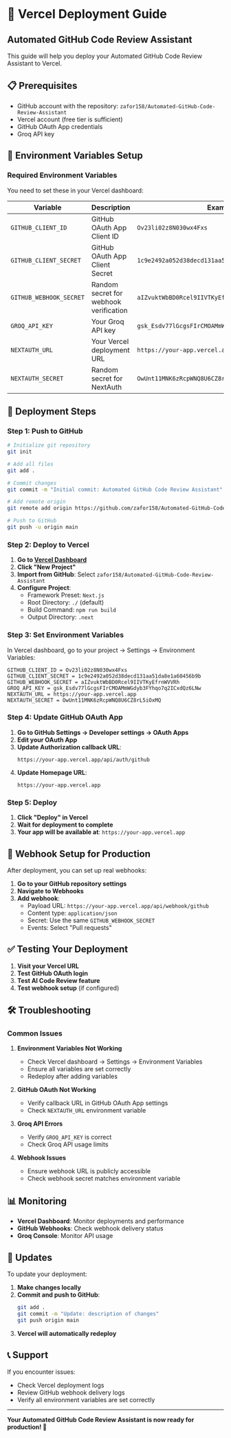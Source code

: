 # 🚀 Vercel Deployment Guide

## Automated GitHub Code Review Assistant

This guide will help you deploy your Automated GitHub Code Review Assistant to Vercel.

## 📋 Prerequisites

- GitHub account with the repository: `zafor158/Automated-GitHub-Code-Review-Assistant`
- Vercel account (free tier is sufficient)
- GitHub OAuth App credentials
- Groq API key

## 🔧 Environment Variables Setup

### Required Environment Variables

You need to set these in your Vercel dashboard:

| Variable | Description | Example |
|----------|-------------|---------|
| `GITHUB_CLIENT_ID` | GitHub OAuth App Client ID | `Ov23li02z8N030wx4Fxs` |
| `GITHUB_CLIENT_SECRET` | GitHub OAuth App Client Secret | `1c9e2492a052d38decd131aa51da8e1a60456b9b` |
| `GITHUB_WEBHOOK_SECRET` | Random secret for webhook verification | `aIZvuktWbBD0Rcel9IIVTKyEfrnWVVRh` |
| `GROQ_API_KEY` | Your Groq API key | `gsk_Esdv77lGcgsFIrCMOAMmWGdyb3FYhqo7q2ICxdQz6LNw` |
| `NEXTAUTH_URL` | Your Vercel deployment URL | `https://your-app.vercel.app` |
| `NEXTAUTH_SECRET` | Random secret for NextAuth | `OwUnt11MNK6zRcpWNQ8U6CZ8rL5iOxMQ` |

## 🚀 Deployment Steps

### Step 1: Push to GitHub

```bash
# Initialize git repository
git init

# Add all files
git add .

# Commit changes
git commit -m "Initial commit: Automated GitHub Code Review Assistant"

# Add remote origin
git remote add origin https://github.com/zafor158/Automated-GitHub-Code-Review-Assistant.git

# Push to GitHub
git push -u origin main
```

### Step 2: Deploy to Vercel

1. **Go to [Vercel Dashboard](https://vercel.com/dashboard)**
2. **Click "New Project"**
3. **Import from GitHub**: Select `zafor158/Automated-GitHub-Code-Review-Assistant`
4. **Configure Project**:
   - Framework Preset: `Next.js`
   - Root Directory: `./` (default)
   - Build Command: `npm run build`
   - Output Directory: `.next`

### Step 3: Set Environment Variables

In Vercel dashboard, go to your project → Settings → Environment Variables:

```
GITHUB_CLIENT_ID = Ov23li02z8N030wx4Fxs
GITHUB_CLIENT_SECRET = 1c9e2492a052d38decd131aa51da8e1a60456b9b
GITHUB_WEBHOOK_SECRET = aIZvuktWbBD0Rcel9IIVTKyEfrnWVVRh
GROQ_API_KEY = gsk_Esdv77lGcgsFIrCMOAMmWGdyb3FYhqo7q2ICxdQz6LNw
NEXTAUTH_URL = https://your-app.vercel.app
NEXTAUTH_SECRET = OwUnt11MNK6zRcpWNQ8U6CZ8rL5iOxMQ
```

### Step 4: Update GitHub OAuth App

1. **Go to GitHub Settings → Developer settings → OAuth Apps**
2. **Edit your OAuth App**
3. **Update Authorization callback URL**:
   ```
   https://your-app.vercel.app/api/auth/github
   ```
4. **Update Homepage URL**:
   ```
   https://your-app.vercel.app
   ```

### Step 5: Deploy

1. **Click "Deploy" in Vercel**
2. **Wait for deployment to complete**
3. **Your app will be available at**: `https://your-app.vercel.app`

## 🔗 Webhook Setup for Production

After deployment, you can set up real webhooks:

1. **Go to your GitHub repository settings**
2. **Navigate to Webhooks**
3. **Add webhook**:
   - Payload URL: `https://your-app.vercel.app/api/webhook/github`
   - Content type: `application/json`
   - Secret: Use the same `GITHUB_WEBHOOK_SECRET`
   - Events: Select "Pull requests"

## ✅ Testing Your Deployment

1. **Visit your Vercel URL**
2. **Test GitHub OAuth login**
3. **Test AI Code Review feature**
4. **Test webhook setup** (if configured)

## 🛠️ Troubleshooting

### Common Issues

1. **Environment Variables Not Working**
   - Check Vercel dashboard → Settings → Environment Variables
   - Ensure all variables are set correctly
   - Redeploy after adding variables

2. **GitHub OAuth Not Working**
   - Verify callback URL in GitHub OAuth App settings
   - Check `NEXTAUTH_URL` environment variable

3. **Groq API Errors**
   - Verify `GROQ_API_KEY` is correct
   - Check Groq API usage limits

4. **Webhook Issues**
   - Ensure webhook URL is publicly accessible
   - Check webhook secret matches environment variable

## 📊 Monitoring

- **Vercel Dashboard**: Monitor deployments and performance
- **GitHub Webhooks**: Check webhook delivery status
- **Groq Console**: Monitor API usage

## 🔄 Updates

To update your deployment:

1. **Make changes locally**
2. **Commit and push to GitHub**:
   ```bash
   git add .
   git commit -m "Update: description of changes"
   git push origin main
   ```
3. **Vercel will automatically redeploy**

## 📞 Support

If you encounter issues:
- Check Vercel deployment logs
- Review GitHub webhook delivery logs
- Verify all environment variables are set correctly

---

**Your Automated GitHub Code Review Assistant is now ready for production! 🎉**
